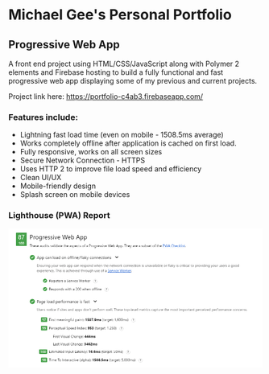 # Michael Gee's Personal Portfolio

## Progressive Web App

A front end project using HTML/CSS/JavaScript along with Polymer 2 elements and Firebase hosting to build a fully functional and fast progressive web app displaying some of my previous and current projects.

Project link here: https://portfolio-c4ab3.firebaseapp.com/

### Features include:

* Lightning fast load time (even on mobile - 1508.5ms average)
* Works completely offline after application is cached on first load.
* Fully responsive, works on all screen sizes
* Secure Network Connection - HTTPS
* Uses HTTP 2 to improve file load speed and efficiency
* Clean UI/UX
* Mobile-friendly design
* Splash screen on mobile devices

### Lighthouse (PWA) Report

![Screenshot](images/test.PNG)
